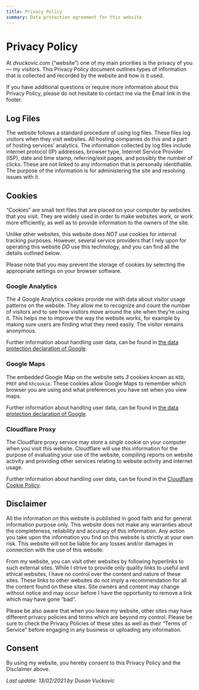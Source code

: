 ```yaml
---
title: Privacy Policy
summary: Data protection agreement for this website
---
```


# Privacy Policy

At _dvuckovic.com_ (“website”) one of my main priorities is the privacy of you — my visitors. This Privacy Policy document outlines types of information that is collected and recorded by the website and how is it used.

If you have additional questions or require more information about this Privacy Policy, please do not hesitate to contact me via the Email link in the footer.

## Log Files

The website follows a standard procedure of using log files. These files log visitors when they visit websites. All hosting companies do this and a part of hosting services’ analytics. The information collected by log files include internet protocol (IP) addresses, browser type, Internet Service Provider (ISP), date and time stamp, referring/exit pages, and possibly the number of clicks. These are not linked to any information that is personally identifiable. The purpose of the information is for administering the site and resolving issues with it.

## Cookies

“Cookies” are small text files that are placed on your computer by websites that you visit. They are widely used in order to make websites work, or work more efficiently, as well as to provide information to the owners of the site.

Unlike other websites, this website does _NOT_ use cookies for internal tracking purposes. However, several service providers that I rely upon for operating this website _DO_ use this technology, and you can find all the details outlined below.

Please note that you may prevent the storage of cookies by selecting the appropriate settings on your browser software.

### Google Analytics

The _4_ Google Analytics cookies provide me with data about visitor usage patterns on the website. They allow me to recognize and count the number of visitors and to see how visitors move around the site when they’re using it. This helps me to improve the way the website works, for example by making sure users are finding what they need easily. The visitor remains anonymous.

Further information about handling user data, can be found in [the data protection declaration of Google](https://policies.google.com/privacy).

### Google Maps

The embedded Google Map on the website sets _3_ cookies known as `NID`, `PREF` and `khcookie`. These cookies allow Google Maps to remember which browser you are using and what preferences you have set when you view maps.

Further information about handling user data, can be found in [the data protection declaration of Google](https://policies.google.com/privacy).

### Cloudflare Proxy

The Cloudflare proxy service may store a _single_ cookie on your computer when you visit this website. Cloudflare will use this information for the purpose of evaluating your use of the website, compiling reports on website activity and providing other services relating to website activity and internet usage.

Further information about handling user data, can be found in the [Cloudflare Cookie Policy](https://www.cloudflare.com/en-gb/cookie-policy/).

## Disclaimer

All the information on this website is published in good faith and for general information purpose only. This website does not make any warranties about the completeness, reliability and accuracy of this information. Any action you take upon the information you find on this website is strictly at your own risk. This website will not be liable for any losses and/or damages in connection with the use of this website.

From my website, you can visit other websites by following hyperlinks to such external sites. While I strive to provide only quality links to useful and ethical websites, I have no control over the content and nature of these sites. These links to other websites do not imply a recommendation for all the content found on these sites. Site owners and content may change without notice and may occur before I have the opportunity to remove a link which may have gone “bad”.

Please be also aware that when you leave my website, other sites may have different privacy policies and terms which are beyond my control. Please be sure to check the Privacy Policies of these sites as well as their “Terms of Service” before engaging in any business or uploading any information.

## Consent

By using my website, you hereby consent to this Privacy Policy and the Disclaimer above.

_Last update: 13/02/2021 by Dusan Vuckovic_
